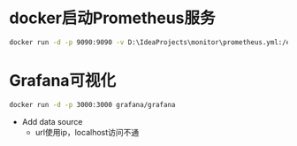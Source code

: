 # docker启动Prometheus服务



```sh
docker run -d -p 9090:9090 -v D:\IdeaProjects\monitor\prometheus.yml:/etc/prometheus/prometheus.yml prom/prometheus --config.file=/etc/prometheus/prometheus.yml
```

# Grafana可视化

```sh
docker run -d -p 3000:3000 grafana/grafana
```

+ Add data source 
  + url使用ip，localhost访问不通

